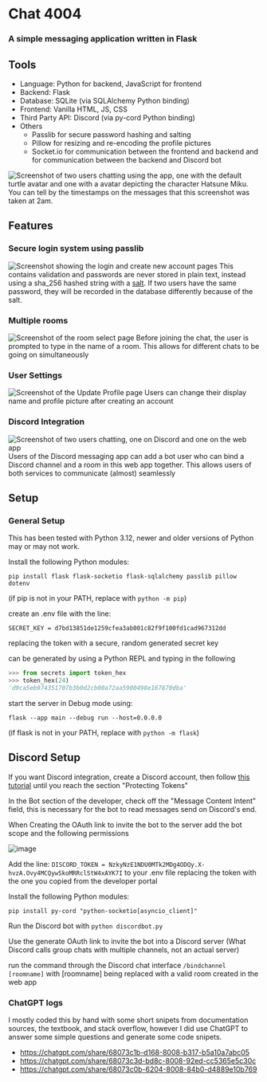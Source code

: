 # Chat 4004

### A simple messaging application written in Flask

## Tools
- Language: Python for backend, JavaScript for frontend
- Backend: Flask
- Database: SQLite (via SQLAlchemy Python binding)
- Frontend: Vanilla HTML, JS, CSS
- Third Party API: Discord (via py-cord Python binding)
- Others
  - Passlib for secure password hashing and salting
  - Pillow for resizing and re-encoding the profile pictures
  - Socket.io for communication between the frontend and backend and for communication between the backend and Discord bot

![Screenshot of two users chatting using the app, one with the default turtle avatar and one with a avatar depicting the character Hatsune Miku. You can tell by the timestamps on the messages that this screenshot was taken at 2am.](https://github.com/user-attachments/assets/4de327d4-a71d-4ad3-a79a-d17810e2b1b3)


## Features

### Secure login system using passlib
![Screenshot showing the login and create new account pages](https://github.com/user-attachments/assets/97d630a8-54be-43b3-8145-60ed6be903d7)
This contains validation and passwords are never stored in plain text, instead using a sha_256 hashed string with a [salt](https://en.wikipedia.org/wiki/Salt_(cryptography)). If two users have the same password, they will be recorded in the database differently because of the salt.

### Multiple rooms
![Screenshot of the room select page](https://github.com/user-attachments/assets/7623286c-d5cf-4dff-94a7-84fc5bcf6961)
Before joining the chat, the user is prompted to type in the name of a room. This allows for different chats to be going on simultaneously

### User Settings
![Screenshot of the Update Profile page](https://github.com/user-attachments/assets/d15323ac-9dbb-44e5-82f9-bee97c35cf98)
Users can change their display name and profile picture after creating an account

### Discord Integration
![Screenshot of two users chatting, one on Discord and one on the web app](https://github.com/user-attachments/assets/491b5592-9474-4670-ad07-55ceaa662897)
Users of the Discord messaging app can add a bot user who can bind a Discord channel and a room in this web app together. This allows users of both services to communicate (almost) seamlessly

## Setup

### General Setup

This has been tested with Python 3.12, newer and older versions of Python may or may not work.

Install the following Python modules:

`pip install flask flask-socketio flask-sqlalchemy passlib pillow dotenv`

(if pip is not in your PATH, replace with `python -m pip`)

create an .env file with the line:

`SECRET_KEY = d7bd13851de1259cfea3ab001c82f9f100fd1cad967312dd`

replacing the token with a secure, random generated secret key

can be generated by using a Python REPL and typing in the following

```Python
>>> from secrets import token_hex
>>> token_hex(24)
'd9ca5eb974351707b3b0d2cb00a72aa5900498e167870dba'
```

start the server in Debug mode using:

`flask --app main --debug run --host=0.0.0.0`

(if flask is not in your PATH, replace with `python -m flask`)

## Discord Setup

If you want Discord integration, create a Discord account, then follow [this tutorial](https://guide.pycord.dev/getting-started/creating-your-first-bot) until you reach the section "Protecting Tokens"

In the Bot section of the developer, check off the "Message Content Intent" field, this is necessary for the bot to read messages send on Discord's end.

When Creating the OAuth link to invite the bot to the server add the bot scope and the following permissions

![image](https://github.com/user-attachments/assets/2f8d7bd7-2bc5-4aff-b513-92fc0363ece0)

Add the line: `DISCORD_TOKEN = NzkyNzE1NDU0MTk2MDg4ODQy.X-hvzA.Ovy4MCQywSkoMRRclStW4xAYK7I` to your .env file replacing the token with the one you copied from the developer portal

Install the following Python modules:

`pip install py-cord "python-socketio[asyncio_client]"`

Run the Discord bot with
`python discordbot.py`

Use the generate OAuth link to invite the bot into a Discord server (What Discord calls group chats with multiple channels, not an actual server)

run the command through the Discord chat interface `/bindchannel [roomname]` with [roomname] being replaced with a valid room created in the web app

### ChatGPT logs
I mostly coded this by hand with some short snipets from documentation sources, the textbook, and stack overflow, however I did use ChatGPT to answer some simple questions and generate some code snipets.
- https://chatgpt.com/share/68073c1b-d168-8008-b317-b5a10a7abc05
- https://chatgpt.com/share/68073c3d-bd8c-8008-92ed-cc5365e5c30c
- https://chatgpt.com/share/68073c0b-6204-8008-84b0-d4889e10b769
